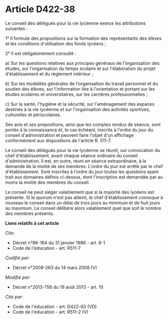 # Article D422-38

Le conseil des délégués pour la vie lycéenne exerce les attributions suivantes : 

1° Il formule des propositions sur la formation des représentants des élèves et les conditions d'utilisation des fonds
lycéens ; 

2° Il est obligatoirement consulté : 

a) Sur les questions relatives aux principes généraux de l'organisation des études, sur l'organisation du temps scolaire et
sur l'élaboration du projet d'établissement et du règlement intérieur ; 

b) Sur les modalités générales de l'organisation du travail personnel et du soutien des élèves, sur l'information liée à
l'orientation et portant sur les études scolaires et universitaires, sur les carrières professionnelles ; 

c) Sur la santé, l'hygiène et la sécurité, sur l'aménagement des espaces destinés à la vie lycéenne et sur l'organisation des
activités sportives, culturelles et périscolaires. 

Ses avis et ses propositions, ainsi que les comptes rendus de séance, sont portés à la connaissance et, le cas échéant,
inscrits à l'ordre du jour du conseil d'administration et peuvent faire l'objet d'un affichage conformément aux dispositions
de l'article R. 511-7. 

Le conseil des délégués pour la vie lycéenne se réunit, sur convocation du chef d'établissement, avant chaque séance
ordinaire du conseil d'administration. Il est, en outre, réuni en séance extraordinaire, à la demande de la moitié de ses
membres. L'ordre du jour est arrêté par le chef d'établissement. Sont inscrites à l'ordre du jour toutes les questions ayant
trait aux domaines définis ci-dessus, dont l'inscription est demandée par au moins la moitié des membres du conseil. 

Le conseil ne peut siéger valablement que si la majorité des lycéens est présente. Si le quorum n'est pas atteint, le chef
d'établissement convoque à nouveau le conseil dans un délai de trois jours au minimum et de huit jours au maximum. Le conseil
délibère alors valablement quel que soit le nombre des membres présents.

**Liens relatifs à cet article**

_Cite_:

  - Décret n°86-164 du 31 janvier 1986 - art. 8-1
  - Code de l'éducation - art. R511-7

_Codifié par_:

  - Décret n°2008-263 du 14 mars 2008 (V)

_Modifié par_:

  - Décret n°2013-756 du 19 août 2013 - art. 10

_Cité par_:

  - Code de l'éducation - art. D422-63 (VD)
  - Code de l'éducation - art. R511-2 (V)
